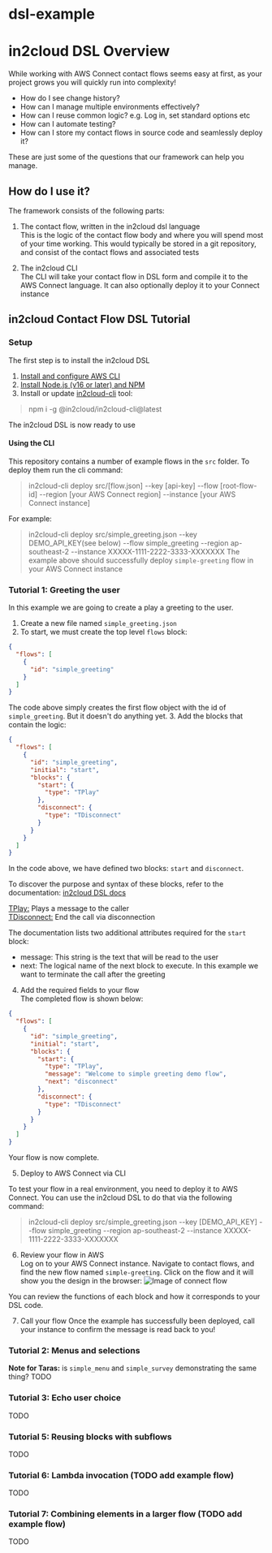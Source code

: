 # dsl-example

# in2cloud DSL Overview

While working with AWS Connect contact flows seems easy at first, as your project grows you will quickly run 
into complexity!
- How do I see change history?
- How can I manage multiple environments effectively?
- How can I reuse common logic? e.g. Log in, set standard options etc
- How can I automate testing?
- How can I store my contact flows in source code and seamlessly deploy it?

These are just some of the questions that our framework can help you manage.

## How do I use it?

The framework consists of the following parts:

1. The contact flow, written in the in2cloud dsl language  
 This is the logic of the contact flow body and where you will spend most of your time working. This would typically 
 be stored in a git repository, and consist of the contact flows and associated tests

2. The in2cloud CLI  
 The CLI will take your contact flow in DSL form and compile it to the AWS Connect language. It can also
 optionally deploy it to your Connect instance


## in2cloud Contact Flow DSL Tutorial

### Setup
The first step is to install the in2cloud DSL

1. [Install and configure AWS CLI](https://docs.aws.amazon.com/cli/latest/userguide/cli-chap-getting-started.html)
2. [Install Node.js (v16 or later) and NPM](https://docs.npmjs.com/downloading-and-installing-node-js-and-npm)
3. Install or update [in2cloud-cli](https://www.npmjs.com/package/@in2cloud/in2cloud-cli) tool: 
>npm i -g @in2cloud/in2cloud-cli@latest

The in2cloud DSL is now ready to use

#### Using the CLI
This repository contains a number of example flows in the `src` folder. To deploy them run the cli command:
>in2cloud-cli deploy src/[flow.json] --key [api-key] --flow [root-flow-id] --region [your AWS Connect region] --instance [your AWS Connect instance]

For example:
>in2cloud-cli deploy src/simple_greeting.json --key DEMO_API_KEY(see below) --flow simple_greeting --region ap-southeast-2 --instance XXXXX-1111-2222-3333-XXXXXXX
The example above should successfully deploy `simple-greeting` flow in your AWS Connect instance

### Tutorial 1: Greeting the user
In this example we are going to create a play a greeting to the user.  
1. Create a new file named `simple_greeting.json`
2. To start, we must create the top level `flows` block:
```json
{
  "flows": [
    {
      "id": "simple_greeting"
    }
  ]
}
```
The code above simply creates the first flow object with the id of `simple_greeting`. But it doesn't do anything yet.
3. Add the blocks that contain the logic:
```json
{
  "flows": [
    {
      "id": "simple_greeting",
      "initial": "start",
      "blocks": {
        "start": {
          "type": "TPlay"
        },
        "disconnect": {
          "type": "TDisconnect"
        }
      }
    }
  ]
}
```
In the code above, we have defined two blocks:  `start` and `disconnect`.

To discover the purpose and syntax of these blocks, refer to the documentation: [in2cloud DSL docs](https://github.com/in2cloud/dsl-doc/blob/master/documentation/README.md)

[TPlay:](https://github.com/in2cloud/dsl-doc/blob/master/documentation/tdslroot-definitions-tplay.md) Plays a message to the caller  
[TDisconnect:](https://github.com/in2cloud/dsl-doc/blob/master/documentation/tdslroot-definitions-tdisconnect.md) End the call via disconnection

The documentation lists two additional attributes required for the `start` block:

- message: This string is the text that will be read to the user
- next: The logical name of the next block to execute. In this example we want to terminate the call after the greeting

4. Add the required fields to your flow  
The completed flow is shown below:

```json
{
  "flows": [
    {
      "id": "simple_greeting",
      "initial": "start",
      "blocks": {
        "start": {
          "type": "TPlay",
          "message": "Welcome to simple greeting demo flow",
          "next": "disconnect"
        },
        "disconnect": {
          "type": "TDisconnect"
        }
      }
    }
  ]
}
```

Your flow is now complete.

5. Deploy to AWS Connect via CLI

To test your flow in a real environment, you need to deploy it to AWS Connect. You can use the in2cloud DSL to do that via the following command:
>in2cloud-cli deploy src/simple_greeting.json --key [DEMO_API_KEY] --flow simple_greeting --region ap-southeast-2 --instance XXXXX-1111-2222-3333-XXXXXXX

6. Review your flow in AWS  
Log on to your AWS Connect instance. Navigate to contact flows, and find the new flow named `simple-greeting`. 
Click on the flow and it will show you the design in the browser:
![Image of connect flow](https://photos.smugmug.com/photos/i-pb2qvg5/0/def5c3c1/XL/i-pb2qvg5-XL.png)

You can review the functions of each block and how it corresponds to your DSL code.

7. Call your flow
Once the example has successfully been deployed, call your instance to confirm the message is read back to you!

### Tutorial 2: Menus and selections
**Note for Taras:** is `simple_menu` and `simple_survey` demonstrating the same thing?
TODO

### Tutorial 3: Echo user choice
TODO

### Tutorial 5: Reusing blocks with subflows
TODO

### Tutorial 6: Lambda invocation (TODO add example flow)
TODO

### Tutorial 7: Combining elements in a larger flow (TODO add example flow)
TODO


